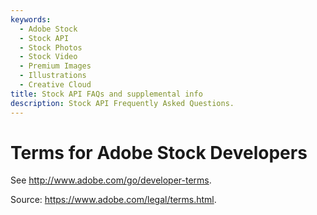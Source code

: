 ```yaml
---
keywords:
  - Adobe Stock
  - Stock API
  - Stock Photos
  - Stock Video
  - Premium Images
  - Illustrations
  - Creative Cloud 
title: Stock API FAQs and supplemental info
description: Stock API Frequently Asked Questions.
---
```


# Terms for Adobe Stock Developers

See http://www.adobe.com/go/developer-terms.

Source: https://www.adobe.com/legal/terms.html.